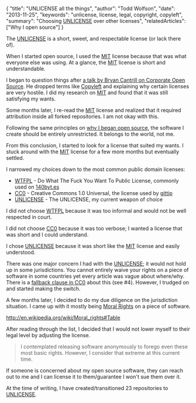 {
  "title": "UNLICENSE all the things",
  "author": "Todd Wolfson",
  "date": "2013-11-25",
  "keywords": "unlicense, license, legal, copyright, copyleft",
  "summary": "Choosing [UNLICENSE](http://unlicense.org/) over other licenses",
  "relatedArticles": ["Why I open source"]
}

The [UNLICENSE][] is a short, sweet, and respectable license (or lack there of).

[UNLICENSE]: http://unlicense.org/

When I started open source, I used the [MIT][] license because that was what everyone else was using. At a glance, the [MIT][] license is short and understandable.

[MIT]: http://choosealicense.com/licenses/mit/

I began to question things after [a talk by Bryan Cantrill on Corporate Open Source][bryan-cantrill]. He dropped terms like [Copyleft][] and explaining why certain licenses are very hostile. I did my research on [MIT][] and found that it was still satisfying my wants.

[bryan-cantrill]: http://smartos.org/2012/07/27/corporate-open-source-anti-patterns-doing-it-wrong/
[Copyleft]: http://en.wikipedia.org/wiki/Copyleft

Some months later, I re-read the [MIT][] license and realized that it required attribution inside all forked repositories. I am not okay with this.

Following the same principles on [why I began open source][], the software I create should be entirely unrestricted. It belongs to the world, not me.

[why I began open source]: /2013-04-22-why-i-open-source

From this conclusion, I started to look for a license that suited my wants. I stuck around with the [MIT][] license for a few more months but eventually settled.

I narrowed my choices down to the most common public domain licenses:

- [WTFPL][] - Do What The Fuck You Want To Public License, commonly used on [140byt.es][]
- [CC0][] - Creative Commons 1.0 Universal, the license used by [gittip][]
- [UNLICENSE][] - The UNLICENSE, my current weapon of choice

[WTFPL]: http://www.wtfpl.net/
[140byt.es]: http://140byt.es/
[CC0]: http://creativecommons.org/publicdomain/zero/1.0/
[gittip]: https://github.com/gittip/www.gittip.com/blob/10.1.42/CONTRIBUTING.md

I did not choose [WTFPL][] because it was too informal and would not be well respected in court.

I did not choose [CC0][] because it was too verbose; I wanted a license that was short and I could understand.

I chose [UNLICENSE][] because it was short like the [MIT][] license and easily understood.

There was one major concern I had with the [UNLICENSE][]; it would not hold up in some jurisdictions. You cannot entirely waive your rights on a piece of software in some countries yet every article was vague about where/why. There is a [fallback clause in CC0][] about this (see #4). However, I trudged on and started making the switch.

[fallback clause in CC0]: http://creativecommons.org/publicdomain/zero/1.0/legalcode

A few months later, I decided to do my due diligence on the jurisdiction situation. I came up with it mostly being [Moral Rights][] on a piece of software.

[Moral Rights]: http://en.wikipedia.org/wiki/Moral_rights

http://en.wikipedia.org/wiki/Moral_rights#Table

After reading through the list, I decided that I would not lower myself to their legal level by adjusting the license.

> I contemplated releasing software anonymously to forego even these most basic rights. However, I consider that extreme at this current time.

If someone is concerned about my open source software, they can reach out to me and I can license it to them/guarantee I won't sue them over it.

At the time of writing, I have created/transitioned 23 repositories to [UNLICENSE][].
